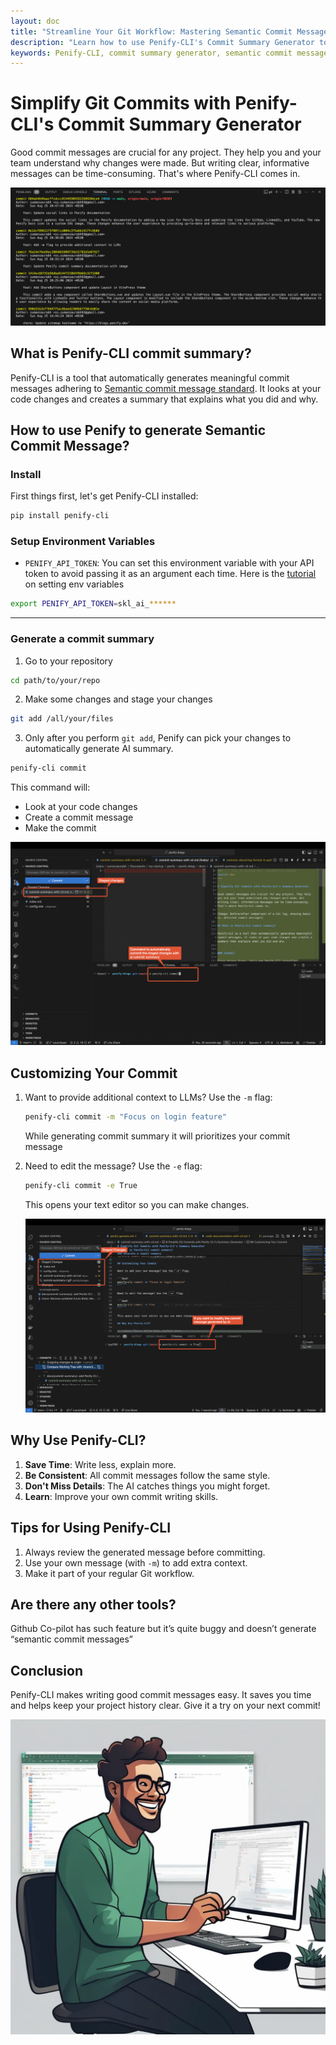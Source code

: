 ```yaml
---
layout: doc
title: "Streamline Your Git Workflow: Mastering Semantic Commit Messages with Penify-CLI"
description: "Learn how to use Penify-CLI's Commit Summary Generator to automate the creation of meaningful, semantic commit messages. This guide covers installation, usage, customization options, and best practices for integrating Penify-CLI into your Git workflow, helping you save time and improve commit consistency."
keywords: Penify-CLI, commit summary generator, semantic commit messages, Git workflow, automated commits, AI-powered commits, developer tools, version control, commit message consistency, code documentation, time-saving tools, Git best practices
---
```


# Simplify Git Commits with Penify-CLI's Commit Summary Generator

Good commit messages are crucial for any project. They help you and your team understand why changes were made. But writing clear, informative messages can be time-consuming. That's where Penify-CLI comes in.

![Penify commits](../public/images/commit-details-msg.png)

## What is Penify-CLI commit summary?

Penify-CLI is a tool that automatically generates meaningful commit messages adhering to [Semantic commit message standard](https://docs.penify.dev/docs/semantic-commit-messages). It looks at your code changes and creates a summary that explains what you did and why.


## How to use Penify to generate Semantic Commit Message?

### Install

First things first, let's get Penify-CLI installed:

```bash
pip install penify-cli
```

### Setup Environment Variables

- `PENIFY_API_TOKEN`: You can set this environment variable with your API token to avoid passing it as an argument each time. Here is the [tutorial](https://docs.penify.dev/docs/Creating-API-Keys-in-Penify.html) on setting env variables

```bash
export PENIFY_API_TOKEN=skl_ai_******
```

---

### Generate a commit summary

  1. Go to your repository

```bash
cd path/to/your/repo
```

  2. Make some changes and stage your changes

```bash
git add /all/your/files
```

  3. Only after you perform `git add`, Penify can pick your changes to automatically generate AI summary.

  ```bash
  penify-cli commit
  ```

This command will:

- Look at your code changes
- Create a commit message
- Make the commit

![Penify commit docs](../public/images/commt-summary-1.gif)

## Customizing Your Commit

1. Want to provide additional context to LLMs? Use the `-m` flag:

    ```bash
    penify-cli commit -m "Focus on login feature"
    ```

    While generating commit summary it will prioritizes your commit message

2. Need to edit the message? Use the `-e` flag:

    ```bash
    penify-cli commit -e True
    ```

    This opens your text editor so you can make changes.

    ![Penify commit docs](../public/images/commit-summary-2.gif)

## Why Use Penify-CLI?

1. **Save Time**: Write less, explain more.
2. **Be Consistent**: All commit messages follow the same style.
3. **Don't Miss Details**: The AI catches things you might forget.
4. **Learn**: Improve your own commit writing skills.

## Tips for Using Penify-CLI

1. Always review the generated message before committing.
2. Use your own message (with `-m`) to add extra context.
3. Make it part of your regular Git workflow.

## Are there any other tools?

Github Co-pilot has such feature but it’s quite buggy and doesn’t generate “semantic commit messages”
   
## Conclusion

Penify-CLI makes writing good commit messages easy. It saves you time and helps keep your project history clear. Give it a try on your next commit!

![Penify commit docs](../public/images/similing-git-dev.webp)
